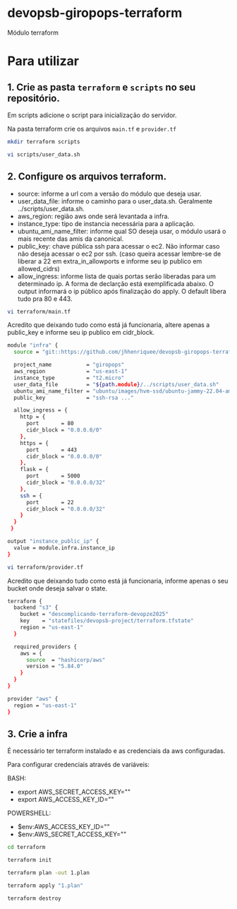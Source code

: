 # devopsb-giropops-terraform
Módulo terraform

# Para utilizar
## 1. Crie as pasta `terraform` e `scripts` no seu repositório.

Em scripts adicione o script para inicialização do servidor.

Na pasta terraform crie os arquivos `main.tf` e `provider.tf`

```bash
mkdir terraform scripts
```

```bash
vi scripts/user_data.sh
```

## 2. Configure os arquivos terraform. 


- source: informe a url com a versão do módulo que deseja usar.
- user_data_file: informe o caminho para o user_data.sh. Geralmente  ../scripts/user_data.sh.
- aws_region: região aws onde será levantada a infra.
- instance_type: tipo de instancia necessária para a aplicação.
- ubuntu_ami_name_filter: informe qual SO deseja usar, o módulo usará o mais recente das amis da canonical.
- public_key: chave pública ssh para acessar o ec2. Não informar caso não deseja acessar o ec2 por ssh. (caso queira acessar lembre-se de liberar a 22 em extra_in_allowports e informe seu ip publico em allowed_cidrs)
- allow_ingress: informe lista de quais portas serão liberadas para um determinado ip. A forma de declarção está exemplificada abaixo.
O output informará o ip público após finalização do apply. O default libera tudo pra 80 e 443.

```bash
vi terraform/main.tf
```

Acredito que deixando tudo como está já funcionaria, altere apenas a public_key e informe seu ip publico em cidr_block.

```bash
module "infra" {
  source = "git::https://github.com/jhhenriquee/devopsb-giropops-terraform.git?ref=v2.0.0"

  project_name           = "giropops"
  aws_region             = "us-east-1"
  instance_type          = "t2.micro"
  user_data_file         = "${path.module}/../scripts/user_data.sh"
  ubuntu_ami_name_filter = "ubuntu/images/hvm-ssd/ubuntu-jammy-22.04-amd64-server-*"
  public_key             = "ssh-rsa ..."

  allow_ingress = {
    http = {
      port       = 80
      cidr_block = "0.0.0.0/0"
    },
    https = {
      port       = 443
      cidr_block = "0.0.0.0/0"
    },
    flask = {
      port       = 5000
      cidr_block = "0.0.0.0/32"
    },
    ssh = {
      port       = 22
      cidr_block = "0.0.0.0/32"
    }
  }
 }

output "instance_public_ip" {
  value = module.infra.instance_ip
}
```

```bash
vi terraform/provider.tf
```
Acredito que deixando tudo como está já funcionaria, informe apenas o seu bucket onde deseja salvar o state.
```bash
terraform {
  backend "s3" {
    bucket = "descomplicando-terraform-devopze2025"
    key    = "statefiles/devopsb-project/terraform.tfstate"
    region = "us-east-1"
  }

  required_providers {
    aws = {
      source  = "hashicorp/aws"
      version = "5.84.0"
    }
  }
}

provider "aws" {
  region = "us-east-1"
}
```

## 3. Crie a infra

É necessário ter terraform instalado e as credenciais da aws configuradas.

Para configurar credenciais através de variáveis:

BASH:
- export AWS_SECRET_ACCESS_KEY=""
- export AWS_ACCESS_KEY_ID=""

POWERSHELL:
- $env:AWS_ACCESS_KEY_ID=""
- $env:AWS_SECRET_ACCESS_KEY=""

```bash
cd terraform
```

```bash
terraform init
```

```bash
terraform plan -out 1.plan
```

```bash
terraform apply "1.plan"
```

```bash
terraform destroy
```